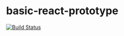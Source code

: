# basic-react-prototype 
[![Build Status](https://travis-ci.com/albertogiovanelli/basic-js-prototype.svg?branch=master)](https://travis-ci.com/albertogiovanelli/basic-js-prototype)
